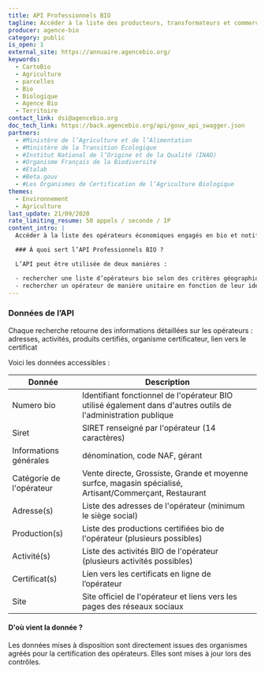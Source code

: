 ```yaml
---
title: API Professionnels BIO
tagline: Accéder à la liste des producteurs, transformateurs et commercants engagés en bio et notifiés auprès de l’Agence Bio
producer: agence-bio
category: public
is_open: 1
external_site: https://annuaire.agencebio.org/
keywords:
  - CartoBio
  - Agriculture
  - parcelles
  - Bio
  - Biologique
  - Agence Bio
  - Territoire
contact_link: dsi@agencebio.org
doc_tech_link: https://back.agencebio.org/api/gouv_api_swagger.json
partners:
  - #Ministère de l’Agriculture et de l’Alimentation
  - #Ministère de la Transition Écologique
  - #Institut National de l’Origine et de la Qualité (INAO)
  - #Organisme Français de la Biodiversité
  - #Etalab
  - #Beta.gouv
  - #Les Organismes de Certification de l’Agriculture Biologique
themes:
  - Environnement
  - Agriculture
last_update: 21/09/2020
rate_limiting_resume: 50 appels / seconde / IP
content_intro: |
  Accéder à la liste des opérateurs économiques engagés en bio et notifiés auprès de l’Agence Bio avec les principales informations publiques qui leur sont rattachées (identification de l’établissement, activité, produits certifiés, lien vers le certificat bio)

  ### À quoi sert l’API Professionnels BIO ?

  L’API peut être utilisée de deux manières :

  - rechercher une liste d’opérateurs bio selon des critères géographique et d’activité,
  - rechercher un opérateur de manière unitaire en fonction de leur identifiant SIRET, n° BIO ou de leur raison sociale.
---
```


### Données de l’API

Chaque recherche retourne des informations détaillées sur les opérateurs : adresses, activités, produits certifiés, organisme certificateur, lien vers le certificat

Voici les données accessibles :

| Donnée                   | Description                                                                                                    |
| ------------------------ | -------------------------------------------------------------------------------------------------------------- |
| Numero bio               | Identifiant fonctionnel de l'opérateur BIO utilisé également dans d'autres outils de l'administration publique |
| Siret                    | SIRET renseigné par l'opérateur (14 caractères)                                                                |
| Informations générales   | dénomination, code NAF, gérant                                                                                 |
| Catégorie de l'opérateur | Vente directe, Grossiste, Grande et moyenne surfce, magasin spécialisé, Artisant/Commerçant, Restaurant        |
| Adresse(s)               | Liste des adresses de l'opérateur (minimum le siège social)                                                    |
| Production(s)            | Liste des productions certifiées bio de l'opérateur (plusieurs possibles)                                      |
| Activité(s)              | Liste des activités BIO de l'opérateur (plusieurs activités possibles)                                         |
| Certificat(s)            | Lien vers les certificats en ligne de l’opérateur                                                              |
| Site                     | Site officiel de l'opérateur et liens vers les pages des réseaux sociaux                                       |

#### D'où vient la donnée ?

Les données mises à disposition sont directement issues des organismes agréés pour la certification des opérateurs. Elles sont mises à jour lors des contrôles.
